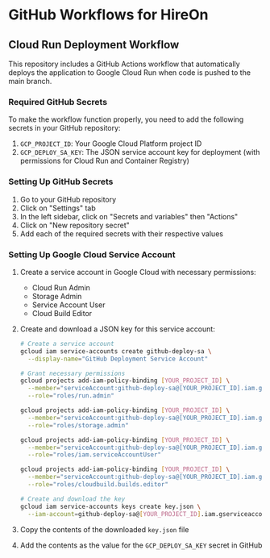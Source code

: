 # GitHub Workflows for HireOn

## Cloud Run Deployment Workflow

This repository includes a GitHub Actions workflow that automatically deploys the application to Google Cloud Run when code is pushed to the main branch.

### Required GitHub Secrets

To make the workflow function properly, you need to add the following secrets in your GitHub repository:

1. `GCP_PROJECT_ID`: Your Google Cloud Platform project ID
2. `GCP_DEPLOY_SA_KEY`: The JSON service account key for deployment (with permissions for Cloud Run and Container Registry)

### Setting Up GitHub Secrets

1. Go to your GitHub repository
2. Click on "Settings" tab
3. In the left sidebar, click on "Secrets and variables" then "Actions"
4. Click on "New repository secret"
5. Add each of the required secrets with their respective values

### Setting Up Google Cloud Service Account

1. Create a service account in Google Cloud with necessary permissions:
   - Cloud Run Admin
   - Storage Admin
   - Service Account User
   - Cloud Build Editor

2. Create and download a JSON key for this service account:
   ```bash
   # Create a service account
   gcloud iam service-accounts create github-deploy-sa \
     --display-name="GitHub Deployment Service Account"

   # Grant necessary permissions
   gcloud projects add-iam-policy-binding [YOUR_PROJECT_ID] \
     --member="serviceAccount:github-deploy-sa@[YOUR_PROJECT_ID].iam.gserviceaccount.com" \
     --role="roles/run.admin"

   gcloud projects add-iam-policy-binding [YOUR_PROJECT_ID] \
     --member="serviceAccount:github-deploy-sa@[YOUR_PROJECT_ID].iam.gserviceaccount.com" \
     --role="roles/storage.admin"

   gcloud projects add-iam-policy-binding [YOUR_PROJECT_ID] \
     --member="serviceAccount:github-deploy-sa@[YOUR_PROJECT_ID].iam.gserviceaccount.com" \
     --role="roles/iam.serviceAccountUser"

   gcloud projects add-iam-policy-binding [YOUR_PROJECT_ID] \
     --member="serviceAccount:github-deploy-sa@[YOUR_PROJECT_ID].iam.gserviceaccount.com" \
     --role="roles/cloudbuild.builds.editor"

   # Create and download the key
   gcloud iam service-accounts keys create key.json \
     --iam-account=github-deploy-sa@[YOUR_PROJECT_ID].iam.gserviceaccount.com
   ```

3. Copy the contents of the downloaded `key.json` file
4. Add the contents as the value for the `GCP_DEPLOY_SA_KEY` secret in GitHub 